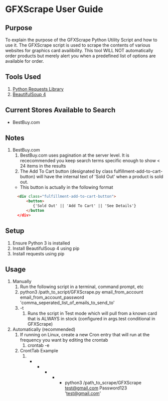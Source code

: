 # GFXScrape User Guide

## Purpose

To explain the purpose of the GFXScrape Python Utility Script and how to use it.
The GFXScrape script is used to scrape the contents of various websites for graphics
card availibility. This tool WILL NOT automatically order products but merely alert you when a predefined list of options are available for order.

## Tools Used

1. [Python Requests Library]()
2. [BeautifulSoup 4]()

## Current Stores Available to Search

- BestBuy.com

## Notes

1. BestBuy.com
    1. BestBuy.com uses pagination at the server level. It is rececommended you keep search terms specific enough to show < 24 items in the results
    2. The Add To Cart button (designated by class fulfillment-add-to-cart-button) will have the internal text of 'Sold Out' when a product is sold out.
      - This button is actually in the following format
      ```html
        <div class="fulfillment-add-to-cart-button">
            <button>
               {'Sold Out' || 'Add To Cart' || 'See Details'}
            </button
        </div>
      ```

## Setup

1. Ensure Python 3 is installed
2. Install BeautifulSoup 4 using pip
3. Install requests using pip

## Usage

1. Manually
   1. Run the following script in a terminal, command prompt, etc
   2. python3 /path_to_script/GFXScrape.py email_from_account email_from_account_password 'comma_seperated_list_of_emails_to_send_to'
   3. -t
      1. Runs the script in Test mode which will pull from a known card that is ALWAYS in stock (configured in args.test conditional in GFXScrape)
2. Automatically (recommended)
   1. If running on Linux, create a new Cron entry that will run at the frequency you want by editing the crontab
      1. crontab -e
   2. CrontTab Example
      1. * * * * *  python3 /path_to_scrape/GFXScrape test@gmail.com Password123 'test@gmail.com'